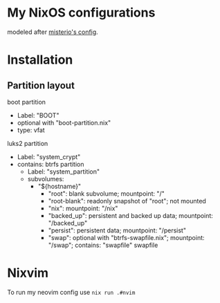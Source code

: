 # My NixOS configurations
modeled after [misterio's config](https://git.sr.ht/~misterio/nix-config).

# Installation

## Partition layout
boot partition
- Label: "BOOT"
- optional with "boot-partition.nix"
- type: vfat

luks2 partition
- Label: "system\_crypt"
- contains: btrfs partition
  - Label: "system\_partition"
  - subvolumes:
    - "${hostname}"
      - "root": blank subvolume; mountpoint: "/"
      - "root-blank": readonly snapshot of "root"; not mounted
      - "nix": mountpoint: "/nix"
      - "backed\_up": persistent and backed up data; mountpoint: "/backed\_up"
      - "persist": persistent data; mountpoint: "/persist"
      - "swap": optional with "btrfs-swapfile.nix"; mountpoint: "/swap"; contains: "swapfile" swapfile

# Nixvim
To run my neovim config use `nix run .#nvim`
